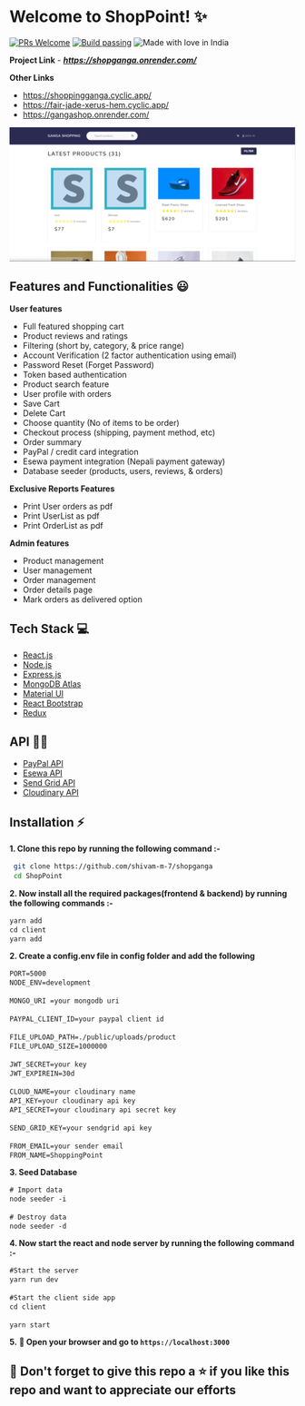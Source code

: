 # Welcome to ShopPoint! ✨

[![PRs Welcome](https://img.shields.io/badge/PRs-welcome-brightgreen.svg?style=flat-square)](https://shopganga.onrender.com/)&nbsp;[![Build passing](https://img.shields.io/badge/Build-Passing-brightgreen.svg?style=flat-square)](https://shopganga.onrender.com/)&nbsp;![Made with love in India](https://madewithlove.now.sh/in?heart=true)

**Project Link** - ***https://shopganga.onrender.com/***

**Other Links** 
- https://shoppingganga.cyclic.app/
- https://fair-jade-xerus-hem.cyclic.app/
- https://gangashop.onrender.com/

![screenshot](image/home2.gif)

## Features and Functionalities 😃

**User features**

- Full featured shopping cart
- Product reviews and ratings
- Filtering (short by, category, & price range)
- Account Verification (2 factor authentication using email)
- Password Reset (Forget Password)
- Token based authentication
- Product search feature
- User profile with orders
- Save Cart
- Delete Cart
- Choose quantity (No of items to be order)
- Checkout process (shipping, payment method, etc)
- Order summary
- PayPal / credit card integration
- Esewa payment integration (Nepali payment gateway)
- Database seeder (products, users, reviews, & orders)

**Exclusive Reports Features**

- Print User orders as pdf
- Print UserList as pdf
- Print OrderList as pdf

**Admin features**

- Product management
- User management
- Order management
- Order details page
- Mark orders as delivered option

## Tech Stack 💻

- [React.js](https://reactjs.org/)
- [Node.js](https://nodejs.org/en/)
- [Express.js](https://expressjs.com/)
- [MongoDB Atlas](https://www.mongodb.com/cloud/atlas)
- [Material UI](https://material-ui.com/)
- [React Bootstrap](https://react-bootstrap.github.io/)
- [Redux](https://redux.js.org/)

## API :man_technologist:

- [PayPal API](https://developer.paypal.com/)
- [Esewa API](https://developer.esewa.com.np)
- [Send Grid API](https://sendgrid.com/)
- [Cloudinary API](https://cloudinary.com/)

## Installation :zap:

**1. Clone this repo by running the following command :-**

```bash
 git clone https://github.com/shivam-m-7/shopganga
 cd ShopPoint
```

**2. Now install all the required packages(frontend & backend) by running the following commands :-**

```
yarn add
cd client
yarn add
```

**2. Create a config.env file in config folder and add the following**

```
PORT=5000
NODE_ENV=development

MONGO_URI =your mongodb uri

PAYPAL_CLIENT_ID=your paypal client id

FILE_UPLOAD_PATH=./public/uploads/product
FILE_UPLOAD_SIZE=1000000

JWT_SECRET=your key
JWT_EXPIREIN=30d

CLOUD_NAME=your cloudinary name
API_KEY=your cloudinary api key
API_SECRET=your cloudinary api secret key

SEND_GRID_KEY=your sendgrid api key

FROM_EMAIL=your sender email
FROM_NAME=ShoppingPoint

```

**3. Seed Database**

```
# Import data
node seeder -i

# Destroy data
node seeder -d
```

**4. Now start the react and node server by running the following command :-**

```
#Start the server
yarn run dev

#Start the client side app
cd client

yarn start
```

**5.** **🎉 Open your browser and go to `https://localhost:3000`**

## 🤩 Don't forget to give this repo a ⭐ if you like this repo and want to appreciate our efforts

